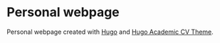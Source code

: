 # Personal webpage

Personal webpage created with [Hugo](https://gohugo.io/) and [Hugo Academic CV Theme](https://github.com/HugoBlox/theme-academic-cv).